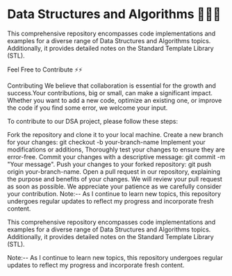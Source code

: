 # Data Structures and Algorithms  🧑🏻‍💻
This comprehensive repository encompasses code implementations and examples for a diverse range of Data Structures and Algorithms topics. Additionally, it provides detailed notes on the Standard Template Library (STL).

Feel Free to Contribute ⚡⚡

Contributing
We believe that collaboration is essential for the growth and success.Your contributions, big or small, can make a significant impact. Whether you want to add a new code, optimize an existing one, or improve the code if you find some error, we welcome your input.

To contribute to our DSA project, please follow these steps:

Fork the repository and clone it to your local machine.
Create a new branch for your changes: git checkout -b your-branch-name
Implement your modifications or additions,
Thoroughly test your changes to ensure they are error-free.
Commit your changes with a descriptive message: git commit -m "Your message".
Push your changes to your forked repository: git push origin your-branch-name.
Open a pull request in our repository, explaining the purpose and benefits of your changes.
We will review your pull request as soon as possible. We appreciate your patience as we carefully consider your contribution.
Note:-- As I continue to learn new topics, this repository undergoes regular updates to reflect my progress and incorporate fresh content.

This comprehensive repository encompasses code implementations and examples for a diverse range of Data Structures and Algorithms topics. Additionally, it provides detailed notes on the Standard Template Library (STL).

Note:-- As I continue to learn new topics, this repository undergoes regular updates to reflect my progress and incorporate fresh content.
